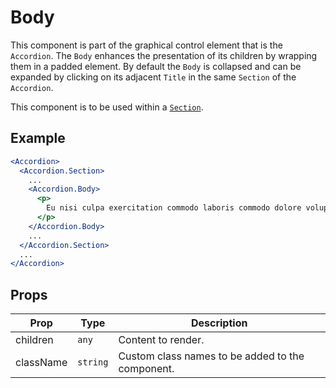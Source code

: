 # Body

This component is part of the graphical control element that is the `Accordion`.
The `Body` enhances the presentation of its children by wrapping them in a
padded element. By default the `Body` is collapsed and can be expanded by
clicking on its adjacent `Title` in the same `Section` of the `Accordion`.

This component is to be used within a [`Section`](./Section.md).

## Example

```jsx
<Accordion>
  <Accordion.Section>
    ...
    <Accordion.Body>
      <p>
        Eu nisi culpa exercitation commodo laboris commodo dolore voluptate est.
      </p>
    </Accordion.Body>
    ...
  </Accordion.Section>
  ...
</Accordion>
```

## Props

| Prop      | Type     | Description                                      |
| --------- | -------- | ------------------------------------------------ |
| children  | `any`    | Content to render.                               |
| className | `string` | Custom class names to be added to the component. |

